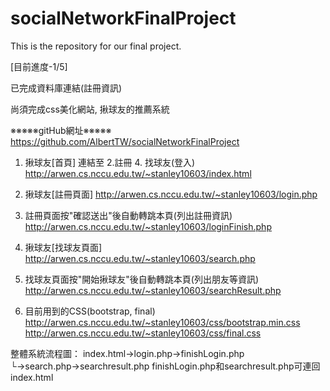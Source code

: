 socialNetworkFinalProject
=========================

This is the repository for our final project.

[目前進度-1/5]
 
已完成資料庫連結(註冊資訊)
 
尚須完成css美化網站, 揪球友的推薦系統
 
※※※※※gitHub網址※※※※※
https://github.com/AlbertTW/socialNetworkFinalProject

1. 揪球友[首頁] 連結至 2.註冊 4. 找球友(登入)
http://arwen.cs.nccu.edu.tw/~stanley10603/index.html

2. 揪球友[註冊頁面]
http://arwen.cs.nccu.edu.tw/~stanley10603/login.php

3. 註冊頁面按"確認送出"後自動轉跳本頁(列出註冊資訊)
http://arwen.cs.nccu.edu.tw/~stanley10603/loginFinish.php

4. 揪球友[找球友頁面]
http://arwen.cs.nccu.edu.tw/~stanley10603/search.php

5. 找球友頁面按"開始揪球友"後自動轉跳本頁(列出朋友等資訊)
http://arwen.cs.nccu.edu.tw/~stanley10603/searchResult.php

6. 目前用到的CSS(bootstrap, final)
http://arwen.cs.nccu.edu.tw/~stanley10603/css/bootstrap.min.css
http://arwen.cs.nccu.edu.tw/~stanley10603/css/final.css

整體系統流程圖：
index.html→login.php→finishLogin.php
└→search.php→searchresult.php
finishLogin.php和searchresult.php可連回index.html
